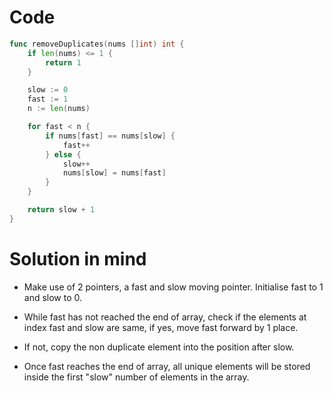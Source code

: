 Code
====

```go
func removeDuplicates(nums []int) int {
	if len(nums) <= 1 {
		return 1
	}

	slow := 0
	fast := 1
	n := len(nums)

	for fast < n {
		if nums[fast] == nums[slow] {
			fast++
		} else {
			slow++
			nums[slow] = nums[fast]
		}
	}

	return slow + 1
}
```

Solution in mind
================

-	Make use of 2 pointers, a fast and slow moving pointer. Initialise fast to 1 and slow to 0.

-	While fast has not reached the end of array, check if the elements at index fast and slow are same, if yes, move fast forward by 1 place.

-	If not, copy the non duplicate element into the position after slow.

-	Once fast reaches the end of array, all unique elements will be stored inside the first "slow" number of elements in the array.
